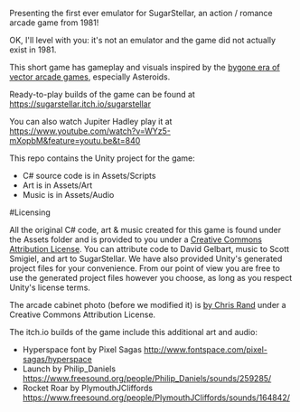 Presenting the first ever emulator for SugarStellar, an action / romance arcade game from 1981!

OK, I'll level with you: it's not an emulator and the game did not actually exist in 1981.

This short game has gameplay and visuals inspired by the [bygone era of vector arcade games](http://www.museumofplay.org/blog/chegheads/2011/08/gone-but-not-forgotten-vector-games/), especially Asteroids.

Ready-to-play builds of the game can be found at https://sugarstellar.itch.io/sugarstellar

You can also watch Jupiter Hadley play it at https://www.youtube.com/watch?v=WYz5-mXopbM&feature=youtu.be&t=840

This repo contains the Unity project for the game:
- C# source code is in Assets/Scripts 
- Art is in Assets/Art
- Music is in Assets/Audio

#Licensing

All the original C# code, art & music created for this game is found under the Assets folder
and is provided to you under a [Creative Commons Attribution License](http://creativecommons.org/licenses/by/4.0/).
You can attribute code to David Gelbart, music to Scott Smigiel, and  art to SugarStellar. We have also provided
Unity's generated project files for your convenience. From our point of view you are free to use
the generated project files however you choose, as long as you respect Unity's license terms.

The arcade cabinet photo (before we modified it) is [by Chris Rand](https://commons.wikimedia.org/wiki/File:Signed_Pong_Cabinet.jpg) under a Creative Commons Attribution License. 

The itch.io builds of the game include this additional art and audio:

- Hyperspace font by Pixel Sagas http://www.fontspace.com/pixel-sagas/hyperspace
- Launch by Philip_Daniels https://www.freesound.org/people/Philip_Daniels/sounds/259285/
- Rocket Roar by PlymouthJCliffords https://www.freesound.org/people/PlymouthJCliffords/sounds/164842/

